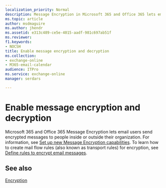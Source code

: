```yaml
---
localization_priority: Normal
description: Message Encryption in Microsoft 365 and Office 365 lets email users send encrypted messages to people inside or outside their organization.
ms.topic: article
author: msdmaguire
ms.author: jhendr
ms.assetid: e313c489-ce5e-4015-aadf-981c697ab51f
ms.reviewer: 
f1.keywords:
- NOCSH
title: Enable message encryption and decryption
ms.collection: 
- exchange-online
- M365-email-calendar
audience: ITPro
ms.service: exchange-online
manager: serdars

---
```


# Enable message encryption and decryption

Microsoft 365 and Office 365 Message Encryption lets email users send encrypted messages to people inside or outside their organization. For information, see [Set up new Message Encryption capabilities](/microsoft-365/compliance/set-up-new-message-encryption-capabilities). To learn how to create mail flow rules (also known as transport rules) for encryption, see [Define rules to encrypt email messages](/microsoft-365/compliance/define-mail-flow-rules-to-encrypt-email).

## See also

[Encryption](/microsoft-365/compliance/encryption)